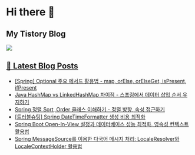 # Hi there 👋

## My Tistory Blog

<p>
    <a href="https://kylo8.tistory.com"><img src="https://img.shields.io/badge/Tistory-000000?style=flat-square&logo=Tistory&logoColor=white"/>
</p>

## 📕 Latest Blog Posts

<ul><li><a href='https://kylo8.tistory.com/entry/Spring-Optional-%EC%A3%BC%EC%9A%94-%EB%A9%94%EC%84%9C%EB%93%9C-%ED%99%9C%EC%9A%A9%EB%B2%95-map-orElse-orElseGet-isPresent-ifPresent' target='_blank'>[Spring] Optional 주요 메서드 활용법 - map, orElse, orElseGet, isPresent, ifPresent</a></li><li><a href='https://kylo8.tistory.com/entry/Java-HashMap-vs-LinkedHashMap-%EC%B0%A8%EC%9D%B4%EC%A0%90-%EC%8A%A4%ED%94%84%EB%A7%81%EC%97%90%EC%84%9C-%EB%8D%B0%EC%9D%B4%ED%84%B0-%EC%82%BD%EC%9E%85-%EC%88%9C%EC%84%9C-%EC%9C%A0%EC%A7%80%ED%95%98%EA%B8%B0' target='_blank'>Java HashMap vs LinkedHashMap 차이점 - 스프링에서 데이터 삽입 순서 유지하기</a></li><li><a href='https://kylo8.tistory.com/entry/Spring-%EC%A0%95%EB%A0%AC-Sort-Order-%ED%81%B4%EB%9E%98%EC%8A%A4-%EC%9D%B4%ED%95%B4%ED%95%98%EA%B8%B0-%EC%A0%95%EB%A0%AC-%EB%B0%A9%ED%96%A5-%EC%86%8D%EC%84%B1-%EC%A0%91%EA%B7%BC%ED%95%98%EA%B8%B0' target='_blank'>Spring 정렬 Sort, Order 클래스 이해하기 - 정렬 방향, 속성 접근하기</a></li><li><a href='https://kylo8.tistory.com/entry/%ED%8A%B8%EB%9F%AC%EB%B8%94%EC%8A%88%ED%8C%85-Spring-DateTimeFormatter-%EC%83%9D%EC%84%B1-%EB%B9%84%EC%9A%A9-%EC%B5%9C%EC%A0%81%ED%99%94' target='_blank'>[트러블슈팅] Spring DateTimeFormatter 생성 비용 최적화</a></li><li><a href='https://kylo8.tistory.com/entry/Spring-Boot-Open-In-View-%EC%84%A4%EC%A0%95%EA%B3%BC-%EB%8D%B0%EC%9D%B4%ED%84%B0%EB%B2%A0%EC%9D%B4%EC%8A%A4-%EC%84%B1%EB%8A%A5-%EC%B5%9C%EC%A0%81%ED%99%94-%EC%98%81%EC%86%8D%EC%84%B1-%EC%BB%A8%ED%85%8D%EC%8A%A4%ED%8A%B8-%ED%99%9C%EC%9A%A9%EB%B2%95' target='_blank'>Spring Boot Open-In-View 설정과 데이터베이스 성능 최적화, 영속성 컨텍스트 활용법</a></li><li><a href='https://kylo8.tistory.com/entry/Spring-MessageSource%EB%A5%BC-%EC%9D%B4%EC%9A%A9%ED%95%9C-%EB%8B%A4%EA%B5%AD%EC%96%B4-%EB%A9%94%EC%8B%9C%EC%A7%80-%EC%B2%98%EB%A6%AC-LocaleResolver%EC%99%80-LocaleContextHolder-%ED%99%9C%EC%9A%A9%EB%B2%95' target='_blank'>Spring MessageSource를 이용한 다국어 메시지 처리: LocaleResolver와 LocaleContextHolder 활용법</a></li></ul>